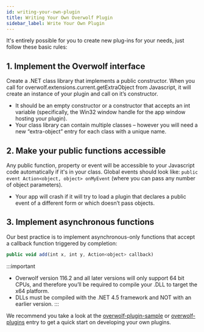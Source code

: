 ```yaml
---
id: writing-your-own-plugin
title: Writing Your Own Overwolf Plugin
sidebar_label: Write Your Own Plugin
---
```


It's entirely possible for you to create new plug-ins for your needs, just follow these basic rules:

## 1. Implement the Overwolf interface

Create a .NET class library that implements a public constructor. When you call for overwolf.extensions.current.getExtraObject from Javascript, it will create an instance of your plugin and call on it’s constructor.

* It should be an empty constructor or a constructor that accepts an int variable (specifically, the Win32 window handle for the app window hosting your plugin).
* Your class library can contain multiple classes – however you will need a new “extra-object” entry for each class with a unique name.

## 2. Make your public functions accessible

Any public function, property or event will be accessible to your Javascript code automatically if it's in your class. Global events should look like: `public event Action<object, object> onMyEvent` (where you can pass any number of object parameters).

* Your app will crash if it will try to load a plugin that declares a public event of a different form or which doesn’t pass objects.

## 3. Implement asynchronous functions

Our best practice is to implement asynchronous-only functions that accept a callback function triggered by completion:

```js
public void add(int x, int y, Action<object> callback)
```
:::important
* Overwolf version 116.2 and all later versions will only support 64 bit CPUs, and therefore you’ll be required to compile your .DLL to target the x64 platform.
* DLLs must be compiled with the .NET 4.5 framework and NOT with an earlier version.
:::

We recommend you take a look at the [overwolf-plugin-sample](https://github.com/overwolf/overwolf-plugin-sample) or [overwolf-plugins](https://github.com/overwolf/overwolf-plugins) entry to get a quick start on developing your own plugins.



